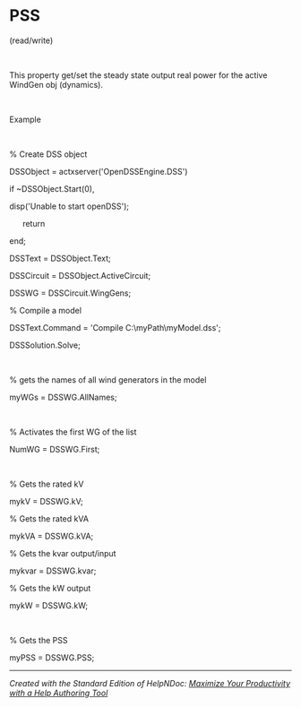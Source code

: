 # PSS

(read/write)

&nbsp;

This property get/set the steady state output real power for the active WindGen obj (dynamics).

&nbsp;

Example

&nbsp;

% Create DSS object

DSSObject = actxserver('OpenDSSEngine.DSS')

if ~DSSObject.Start(0),

disp('Unable to start openDSS');

&nbsp; &nbsp; &nbsp; return

end;

DSSText = DSSObject.Text;

DSSCircuit = DSSObject.ActiveCircuit;

DSSWG = DSSCircuit.WingGens;

% Compile a model &nbsp; &nbsp; &nbsp; &nbsp;

DSSText.Command = 'Compile C:\\myPath\\myModel.dss';

DSSSolution.Solve;

&nbsp;

% gets the names of all wind generators in the model

myWGs = DSSWG.AllNames;

&nbsp;

% Activates the first WG of the list

NumWG = DSSWG.First;

&nbsp;

% Gets the rated kV

mykV = DSSWG.kV;

% Gets the rated kVA

mykVA = DSSWG.kVA;

% Gets the kvar output/input

mykvar = DSSWG.kvar;

% Gets the kW output

mykW = DSSWG.kW;

&nbsp;

% Gets the PSS

myPSS = DSSWG.PSS;

***
_Created with the Standard Edition of HelpNDoc: [Maximize Your Productivity with a Help Authoring Tool](<https://www.helpauthoringsoftware.com/articles/what-is-a-help-authoring-tool/>)_
